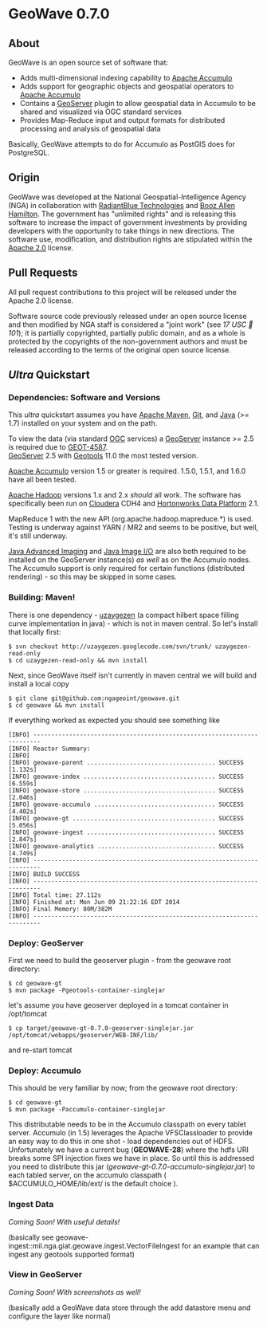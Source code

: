 # GeoWave 0.7.0

## About  

GeoWave is an open source set of software that:
	
* Adds multi-dimensional indexing capability to [Apache Accumulo](http://projects.apache.org/projects/accumulo.html) 
* Adds support for geographic objects and geospatial operators to [Apache Accumulo](http://projects.apache.org/projects/accumulo.html) 
* Contains a [GeoServer](http://geoserver.org/) plugin to allow geospatial data in Accumulo to be shared and visualized via OGC standard services
* Provides Map-Reduce input and output formats for distributed processing and analysis of geospatial data

Basically, GeoWave attempts to do for Accumulo as PostGIS does for PostgreSQL.  

## Origin

GeoWave was developed at the National Geospatial-Intelligence Agency (NGA) in collaboration with [RadiantBlue Technologies](http://www.radiantblue.com/) and [Booz Allen Hamilton](http://www.boozallen.com/).  The government has "unlimited rights" and is releasing this software to increase the impact of government investments by providing developers with the opportunity to take things in new directions. The software use, modification, and distribution rights are stipulated within the [Apache 2.0](http://www.apache.org/licenses/LICENSE-2.0.html) license.  


## Pull Requests

All pull request contributions to this project will be released under the Apache 2.0 license.  

Software source code previously released under an open source license and then modified by NGA staff is considered a "joint work" (see *17 USC  101*); it is partially copyrighted, partially public domain, and as a whole is protected by the copyrights of the non-government authors and must be released according to the terms of the original open source license.

## *Ultra* Quickstart

### Dependencies: Software and Versions
This *ultra* quickstart assumes you have [Apache Maven](http://maven.apache.org/), [Git](http://git-scm.com/), and [Java](http://www.oracle.com/technetwork/java/javase/downloads/index.html) (>= 1.7) installed on your system and on the path.  

To view the data (via standard [OGC](http://www.opengeospatial.org/) services) a [GeoServer](http://geoserver.org/) instance >= 2.5 is required due to [GEOT-4587](http://jira.codehaus.org/browse/GEOT-4587).  
[GeoServer](http://geoserver.org/) 2.5 with [Geotools](http://www.geotools.org/) 11.0 the most tested version.

[Apache Accumulo](http://projects.apache.org/projects/accumulo.html) version 1.5 or greater is required.  1.5.0, 1.5.1, and 1.6.0 have all been tested. 

[Apache Hadoop](http://hadoop.apache.org/) versions 1.x and 2.x *should* all work.  The software has specifically been run on [Cloudera](http://cloudera.com/content/cloudera/en/home.html) CDH4 and [Hortonworks Data Platform](http://hortonworks.com/hdp/) 2.1.   

MapReduce 1 with the new API (org.apache.hadoop.mapreduce.*) is used.  Testing is underway against YARN / MR2 and seems to be positive, but well, it's still underway.  

[Java Advanced Imaging](http://download.java.net/media/jai/builds/release/1_1_3/) and [Java Image I/O](http://download.java.net/media/jai-imageio/builds/release/1.1/) are also both required to be installed on the GeoServer instance(s) *as well* as on the Accumulo nodes.  The Accumulo support is only required for certain functions (distributed rendering) - so this may be skipped in some cases.

### Building: Maven!

There is one dependency - [uzaygezen](https://code.google.com/p/uzaygezen/) (a compact hilbert space filling curve implementation in java) - which is not in maven central.   So let's install that locally first:

    $ svn checkout http://uzaygezen.googlecode.com/svn/trunk/ uzaygezen-read-only
	$ cd uzaygezen-read-only && mvn install

Next, since GeoWave itself isn't currently in maven central we will build and install a local copy

	$ git clone git@github.com:ngageoint/geowave.git
	$ cd geowave && mvn install

If everything worked as expected you should see something like

    [INFO] ------------------------------------------------------------------------
    [INFO] Reactor Summary:
    [INFO]
    [INFO] geowave-parent .................................... SUCCESS [1.132s]
    [INFO] geowave-index ..................................... SUCCESS [6.559s]
    [INFO] geowave-store ..................................... SUCCESS [2.046s]
    [INFO] geowave-accumulo .................................. SUCCESS [4.402s]
    [INFO] geowave-gt ........................................ SUCCESS [5.056s]
    [INFO] geowave-ingest .................................... SUCCESS [2.847s]
    [INFO] geowave-analytics ................................. SUCCESS [4.749s]
    [INFO] ------------------------------------------------------------------------
    [INFO] BUILD SUCCESS
    [INFO] ------------------------------------------------------------------------
    [INFO] Total time: 27.112s
    [INFO] Finished at: Mon Jun 09 21:22:16 EDT 2014
    [INFO] Final Memory: 80M/382M
    [INFO] ------------------------------------------------------------------------


### Deploy: GeoServer

First we need to build the geoserver plugin - from the geowave root directory:
    
    $ cd geowave-gt
    $ mvn package -Pgeotools-container-singlejar

let's assume you have geoserver deployed in a tomcat container in /opt/tomcat

    $ cp target/geowave-gt-0.7.0-geoserver-singlejar.jar /opt/tomcat/webapps/geoserver/WEB-INF/lib/

and re-start tomcat

### Deploy: Accumulo

This should be very familiar by now; from the geowave root directory:

    $ cd geowave-gt
    $ mvn package -Paccumulo-container-singlejar

This distributable needs to be in the Accumulo classpath on every tablet server.  Accumulo (in 1.5) leverages the Apache VFSClassloader to provide an easy way to do this in one shot - load dependencies out of HDFS.  Unfortunately we have a current bug (**GEOWAVE-28**) where the hdfs URI breaks some SPI injection fixes we have in place.  So until this is addressed you need to distribute this jar (*geowave-gt-0.7.0-accumulo-singlejar.jar*) to each tabled server, on the accumulo classpath ( $ACCUMULO_HOME/lib/ext/  is the default choice ).  


### Ingest Data

*Coming Soon! With useful details!*

(basically see  geowave-ingest::mil.nga.giat.geowave.ingest.VectorFileIngest for an example that can ingest any geotools supported format) 


### View in GeoServer

*Coming Soon! With screenshots as well!*

(basically add a GeoWave data store through the add datastore menu and configure the layer like normal)
